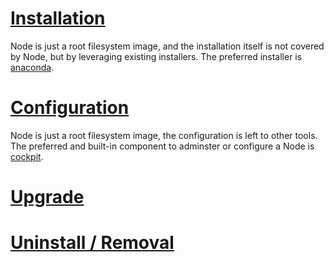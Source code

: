 [Installation](#installation)
==============

Node is just a root filesystem image, and the installation itself is not covered by Node, but by leveraging existing installers.
The preferred installer is  [anaconda](https://github.com/rhinstaller/anaconda).


[Configuration](#configuration)
===============

Node is just a root filesystem image, the configuration is left to other tools.
The preferred and built-in component to adminster or configure a Node is [cockpit](http://cockpit-project.org/).


[Upgrade](#upgrade)
=========




[Uninstall / Removal](#removal)
=====================
